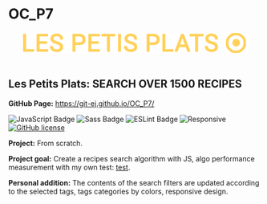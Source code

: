 <h1>OC_P7</h1>

<div align='center'>

 <img src="./assets/logo/logo.png" alt="HR Net Logo" title="HR Net Logo" width="auto" height="auto"/>
 
</div><br>

<h2>Les Petits Plats: SEARCH OVER 1500 RECIPES</h2>

<strong>GitHub Page:</strong> https://git-ej.github.io/OC_P7/


![JavaScript Badge](https://img.shields.io/badge/JavaScript-F7DF1E?logo=javascript&logoColor=000&style=flat)
![Sass Badge](https://img.shields.io/badge/Sass-C69?logo=sass&logoColor=fff&style=flat)
![ESLint Badge](https://img.shields.io/badge/ESLint-4B32C3?logo=eslint&logoColor=fff&style=flat)
![Responsive](https://img.shields.io/badge/Responsive-08BFF1)
[![GitHub license](https://img.shields.io/github/license/Naereen/StrapDown.js.svg)](https://github.com/Naereen/StrapDown.js/blob/master/LICENSE)


<strong>Project:</strong> From scratch. 

<strong>Project goal:</strong> Create a recipes search algorithm with JS, algo performance measurement with my own test: [test](https://github.com/Git-EJ/OC_P7/blob/loop_for-let/scripts/utils/bench.js).

<strong>Personal addition:</strong> The contents of the search filters are updated according to the selected tags, tags categories by colors, responsive design.
